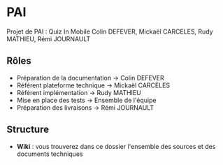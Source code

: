 # PAI
Projet de PAI : Quiz In Mobile
Colin DEFEVER, Mickaël CARCELES, Rudy MATHIEU, Rémi JOURNAULT

## Rôles
- Préparation de la documentation -> Colin DEFEVER
- Référent plateforme technique -> Mickaël CARCELES
- Référent implémentation -> Rudy MATHIEU
- Mise en place des tests -> Ensemble de l'équipe
- Préparation des livraisons -> Rémi JOURNAULT

## Structure
 - **Wiki** : vous trouverez dans ce dossier l'ensemble des sources et des documents techniques

